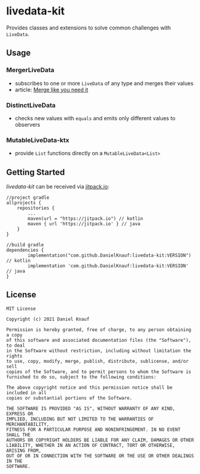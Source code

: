 # livedata-kit
Provides classes and extensions to solve common challenges with `LiveData`. 

## Usage
### MergerLiveData
- subscribes to one or more `LiveData` of any type and merges their values
- article: [Merge like you need it](www.medium.com) 

### DistinctLiveData
- checks new values with `equals` and emits only different values to observers

### MutableLiveData-ktx
- provide `List` functions directly on a `MutableLiveData<List>`   

## Getting Started
_livedata-kit_ can be received via [jitpack.io](https://jitpack.io): 

```
//project gradle
allprojects {
    repositories {
        ...
        maven(url = "https://jitpack.io") // kotlin
        maven { url 'https://jitpack.io' } // java
    }
}
```
```
//build gradle
dependencies {
        implementation("com.github.DanielKnauf:livedata-kit:VERSION") // kotlin
        implementation 'com.github.DanielKnauf:livedata-kit:VERSION' // java
}
```

## License
```
MIT License

Copyright (c) 2021 Daniel Knauf

Permission is hereby granted, free of charge, to any person obtaining a copy
of this software and associated documentation files (the "Software"), to deal
in the Software without restriction, including without limitation the rights
to use, copy, modify, merge, publish, distribute, sublicense, and/or sell
copies of the Software, and to permit persons to whom the Software is
furnished to do so, subject to the following conditions:

The above copyright notice and this permission notice shall be included in all
copies or substantial portions of the Software.

THE SOFTWARE IS PROVIDED "AS IS", WITHOUT WARRANTY OF ANY KIND, EXPRESS OR
IMPLIED, INCLUDING BUT NOT LIMITED TO THE WARRANTIES OF MERCHANTABILITY,
FITNESS FOR A PARTICULAR PURPOSE AND NONINFRINGEMENT. IN NO EVENT SHALL THE
AUTHORS OR COPYRIGHT HOLDERS BE LIABLE FOR ANY CLAIM, DAMAGES OR OTHER
LIABILITY, WHETHER IN AN ACTION OF CONTRACT, TORT OR OTHERWISE, ARISING FROM,
OUT OF OR IN CONNECTION WITH THE SOFTWARE OR THE USE OR OTHER DEALINGS IN THE
SOFTWARE.
```

